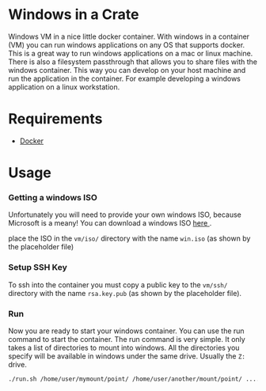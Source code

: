 # Windows in a Crate

Windows VM in a nice little docker container. With windows in a container (VM) you can run windows applications on any OS that supports docker. This is a great way to run windows applications on a mac or linux machine. There is also a filesystem passthrough that allows you to share files with the windows container. This way you can develop on your host machine and run the application in the container. For example developing a windows application on a linux workstation.

# Requirements
- [Docker](https://docs.docker.com/get-docker/) 

# Usage

### Getting a windows ISO 
Unfortunately you will need to provide your own windows ISO, because Microsoft is a meany!
You can download a windows ISO [here ](https://www.microsoft.com/en-us/software-download/windows11).

place the ISO in the `vm/iso/` directory with the name `win.iso` (as shown by the placeholder file)

### Setup SSH Key
To ssh into the container you must copy a public key to the `vm/ssh/` directory with the name `rsa.key.pub` (as shown by the placeholder file).

### Run
Now you are ready to start your windows container. You can use the run command to start the container. 
The run command is very simple. It only takes a list of directories to mount into windows. All the directories 
you specify will be available in windows under the same drive. Usually the `Z:` drive.
```bash 
./run.sh /home/user/mymount/point/ /home/user/another/mount/point/ .... 
```
